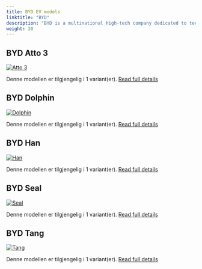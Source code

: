```yaml
---
title: BYD EV models
linktitle: "BYD"
description: "BYD is a multinational high-tech company dedicated to technological innovations for a better life. BYD operates in four industries, including automotive, electronics, new energy and rail. "
weight: 30
---
```




## BYD Atto 3

<a href="atto_3"><img src="https://media.evkx.net/multimedia/models/byd/atto_3/atto_3/main_1_st.jpg" class="img-fluid" alt="Atto 3" ></a>

Denne modellen er tilgjengelig i 1 variant(er).
[Read full details](atto_3/)

## BYD Dolphin

<a href="dolphin"><img src="https://media.evkx.net/multimedia/models/byd/dolphin/dolphin_60.4kwh/main_1_st.jpg" class="img-fluid" alt="Dolphin" ></a>

Denne modellen er tilgjengelig i 1 variant(er).
[Read full details](dolphin/)

## BYD Han

<a href="han"><img src="https://media.evkx.net/multimedia/models/byd/han/han/main_1_st.jpg" class="img-fluid" alt="Han" ></a>

Denne modellen er tilgjengelig i 1 variant(er).
[Read full details](han/)

## BYD Seal

<a href="seal"><img src="https://media.evkx.net/multimedia/models/byd/seal/seal_awd/main_1_st.jpg" class="img-fluid" alt="Seal" ></a>

Denne modellen er tilgjengelig i 1 variant(er).
[Read full details](seal/)

## BYD Tang

<a href="tang"><img src="https://media.evkx.net/multimedia/models/byd/tang/tang_ev600/main_1_st.jpg" class="img-fluid" alt="Tang" ></a>

Denne modellen er tilgjengelig i 1 variant(er).
[Read full details](tang/)
